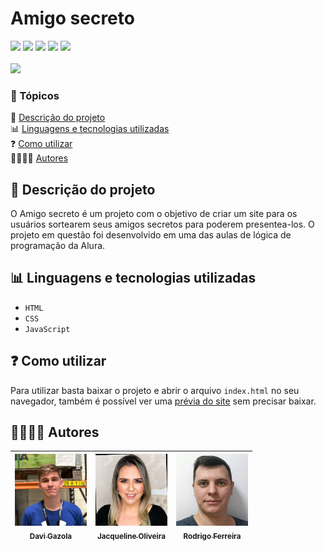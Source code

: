 # Amigo secreto

<img src="https://img.shields.io/badge/CONCLU%C3%8DDO-brightgreen?style=for-the-badge"> <img src="https://img.shields.io/badge/ALURA-darkblue?style=for-the-badge"> <img src="https://img.shields.io/badge/HTML-orange?style=for-the-badge"> <img src="https://img.shields.io/badge/CSS-blue?style=for-the-badge"> <img src="https://img.shields.io/badge/JAVASCRIPT-yellow?style=for-the-badge"> <br><br> <img src="./assets/Prévia.jpg">

### 📌 Tópicos 

📃 [Descrição do projeto](#-descrição-do-projeto) <br>
📊 [Linguagens e tecnologias utilizadas](#-linguagens-e-tecnologias-utilizadas) <br>
❓ [Como utilizar](#-como-utilizar) <br>
🫱🏻‍🫲🏻 [Autores](#-autores)

## 📃 Descrição do projeto 

O Amigo secreto é um projeto com o objetivo de criar um site para os usuários sortearem seus amigos secretos para poderem presentea-los. O projeto em questão foi desenvolvido em uma das aulas de lógica de programação da Alura.

## 📊 Linguagens e tecnologias utilizadas

- `HTML`
- `CSS`
- `JavaScript`

## ❓ Como utilizar

Para utilizar basta baixar o projeto e abrir o arquivo `index.html` no seu navegador, também é possível ver uma [prévia do site](https://amigo-secreto-one-pi.vercel.app/) sem precisar baixar.

## 🫱🏻‍🫲🏻 Autores

| [<img src="./assets/Davi Gazola.jpg" width="115"><br><sub>Davi Gazola</sub>](https://github.com/davigzola) |  [<img src="./assets/Jacqueline Oliveira.jpg" width="115"><br><sub>Jacqueline Oliveira</sub>](https://github.com/jacqueline-oliveira) |  [<img src="./assets/Rodrigo Ferreira.jpg" width="115"><br><sub>Rodrigo Ferreira</sub>](https://github.com/rcaneppele) |
| :---: | :---: | :---: |
